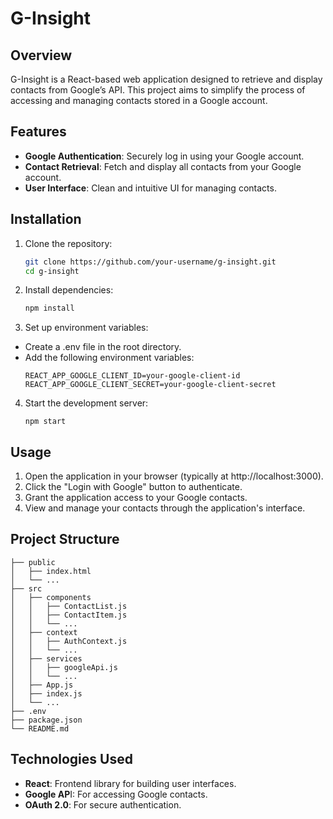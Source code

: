 # G-Insight

## Overview

G-Insight is a React-based web application designed to retrieve and display contacts from Google’s API. This project aims to simplify the process of accessing and managing contacts stored in a Google account.

## Features

- **Google Authentication**: Securely log in using your Google account.
- **Contact Retrieval**: Fetch and display all contacts from your Google account.
- **User Interface**: Clean and intuitive UI for managing contacts.

## Installation

1. Clone the repository:
   ```sh
   git clone https://github.com/your-username/g-insight.git
   cd g-insight
   ```
2. Install dependencies:
   ```sh
   npm install
   ```
3. Set up environment variables:

- Create a .env file in the root directory.
- Add the following environment variables:
  ```
  REACT_APP_GOOGLE_CLIENT_ID=your-google-client-id
  REACT_APP_GOOGLE_CLIENT_SECRET=your-google-client-secret
  ```
4. Start the development server:
   ```
   npm start
   ```
## Usage
1. Open the application in your browser (typically at http://localhost:3000).
2. Click the "Login with Google" button to authenticate.
3. Grant the application access to your Google contacts.
4. View and manage your contacts through the application's interface.

## Project Structure
  ```
├── public
│   ├── index.html
│   └── ...
├── src
│   ├── components
│   │   ├── ContactList.js
│   │   ├── ContactItem.js
│   │   └── ...
│   ├── context
│   │   ├── AuthContext.js
│   │   └── ...
│   ├── services
│   │   ├── googleApi.js
│   │   └── ...
│   ├── App.js
│   ├── index.js
│   └── ...
├── .env
├── package.json
└── README.md
  ```
## Technologies Used
- **React**: Frontend library for building user interfaces.
- **Google AP**I: For accessing Google contacts.
- **OAuth 2.0**: For secure authentication.


